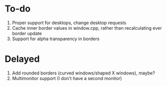 # To-do

1. Proper support for desktops, change desktop requests
2. Cache inner border values in window.cpp, rather than recalculating ever border update
3. Support for alpha transparency in borders

# Delayed

1. Add rounded borders (curved windows/shaped X windows), maybe?
1. Multimonitor support (I don't have a second monitor)
